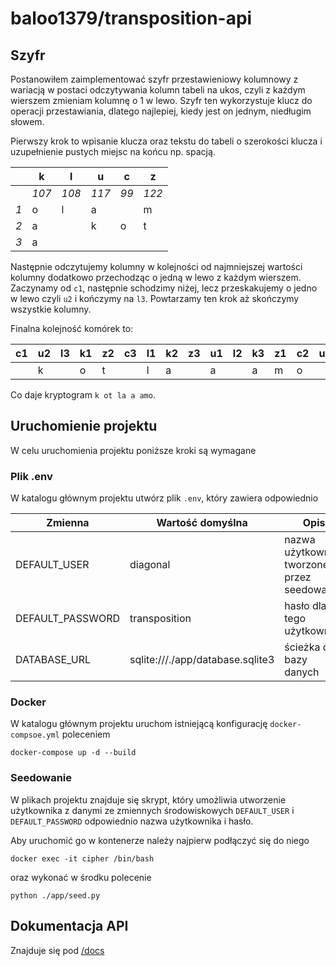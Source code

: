# baloo1379/transposition-api

## Szyfr

Postanowiłem zaimplementować szyfr przestawieniowy kolumnowy z wariacją w postaci odczytywania kolumn tabeli na ukos, czyli z każdym wierszem zmieniam kolumnę o 1 w lewo.
Szyfr ten wykorzystuje klucz do operacji przestawiania, dlatego najlepiej, kiedy jest on jednym, niedługim słowem.

Pierwszy krok to wpisanie klucza oraz tekstu do tabeli o szerokości klucza i uzupełnienie pustych miejsc na końcu np. spacją.

|     | k | l | u | c | z |
|-----|---|---|---|---|---|
|     | *107* | *108* | *117* | *99* | *122* |
| *1* | o | l | a |   | m |
| *2* | a |   | k | o | t |
| *3* | a |   |   |   |   | 

Następnie odczytujemy kolumny w kolejności od najmniejszej wartości kolumny dodatkowo przechodząc o jedną w lewo z każdym wierszem.
Zaczynamy od `c1`, następnie schodzimy niżej, lecz przeskakujemy o jedno w lewo czyli `u2` i kończymy na `l3`.
Powtarzamy ten krok aż skończymy wszystkie kolumny.

Finalna kolejność komórek to:

| c1 | u2 | l3 | k1 | z2 | c3 | l1 | k2 | z3 | u1 | l2 | k3 | z1 | c2 | u3 |
|----|----|----|----|----|----|----|----|----|----|----|----|----|----|----|
|    | k  |    | o  | t  |    | l  | a  |    | a  |    | a  | m  | o  |    |

Co daje kryptogram ` k ot la a amo `.

## Uruchomienie projektu

W celu uruchomienia projektu poniższe kroki są wymagane

### Plik .env

W katalogu głównym projektu utwórz plik `.env`, który zawiera odpowiednio

| Zmienna | Wartość domyślna | Opis |
|---|---|---|
| DEFAULT_USER | diagonal | nazwa użytkownika tworzonego przez seedowanie |
| DEFAULT_PASSWORD | transposition | hasło dla tego użytkownika |
| DATABASE_URL | sqlite:///./app/database.sqlite3 | ścieżka do bazy danych |

### Docker

W katalogu głównym projektu uruchom istniejącą konfigurację `docker-compsoe.yml` poleceniem

    docker-compose up -d --build


### Seedowanie

W plikach projektu znajduje się skrypt, który umożliwia utworzenie użytkownika z danymi ze zmiennych środowiskowych `DEFAULT_USER` i `DEFAULT_PASSWORD` odpowiednio nazwa użytkownika i hasło.

Aby uruchomić go w kontenerze należy najpierw podłączyć się do niego

    docker exec -it cipher /bin/bash

oraz wykonać w środku polecenie

    python ./app/seed.py

## Dokumentacja API

Znajduje się pod [/docs](http://127.0.0.1:80/docs)
